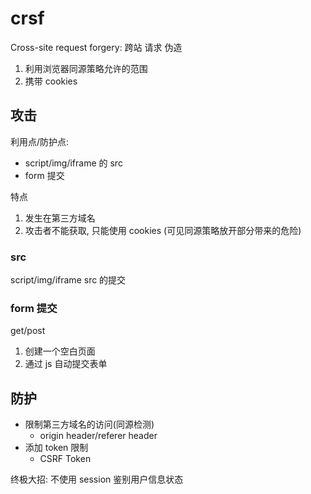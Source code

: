 # crsf

Cross-site request forgery: 跨站 请求 伪造

1. 利用浏览器同源策略允许的范围
2. 携带 cookies

## 攻击

利用点/防护点:

- script/img/iframe 的 src
- form 提交

特点

1. 发生在第三方域名
2. 攻击者不能获取, 只能使用 cookies (可见同源策略放开部分带来的危险)

### src

script/img/iframe src 的提交

### form 提交

get/post

1. 创建一个空白页面
2. 通过 js 自动提交表单

## 防护

- 限制第三方域名的访问(同源检测)
  - origin header/referer header
- 添加 token 限制
  - CSRF Token

终极大招: 不使用 session 鉴别用户信息状态
